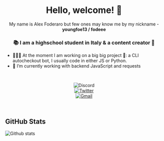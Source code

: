 <h1 align="center"> Hello, welcome! 👋 </h1>
<p align="center">My name is Alex Foderaro but few ones may know me by my nickname - <b>youngfoe13 / fodeee</b><p>
<h3 align="center">📚 I am a highschool student in Italy & a content creator 👟</h3>

- 👨🏽‍💻 At the moment I am working on a big big project 👀: a CLI autocheckout bot, I usually code in either JS or Python.
- 🎰 I’m currently working with backend JavaScript and requests

<br>

<p align="center">
  <img src="https://img.shields.io/badge/AlexFoderaro03%234321-17213A?style=flat&logo=discord&logoColor=white" alt="Discord">
  <br>
<a href="https://twitter.com/youngfoe13" target="_blank"><img src="https://img.shields.io/badge/@AlexFoderaro03-%230077B5.svg?&style=flat&logo=twitter&logoColor=white&link=https://twitter.com/youngfoe13" alt="Twitter"></a>
  <br>
<a href="mailto:rtunaboss@gmail.com" target="_blank"><img src="https://img.shields.io/badge/-alexfoderaro2003@gmail.com-c14438?style=flat&logo=Gmail&logoColor=white&link=mailto:alexfoderaro2003@gmail.com" alt="Gmail"></a>
</p>

<br>

## GitHub Stats 

![Github stats](https://github-readme-stats.vercel.app/api?username=AlexFoderaro03)
